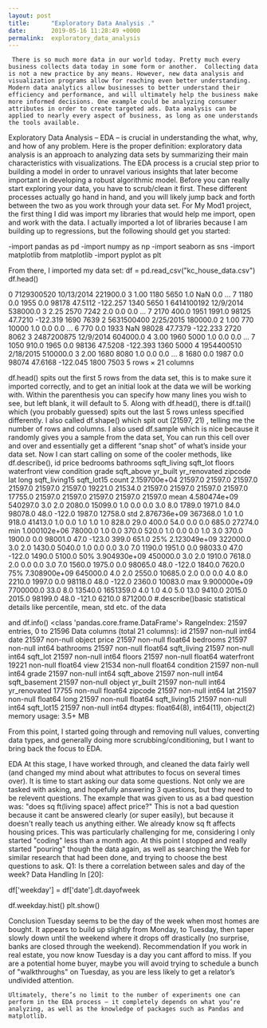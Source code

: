 ```yaml
---
layout: post
title:      "Exploratory Data Analysis ."
date:       2019-05-16 11:28:49 +0000
permalink:  exploratory_data_analysis
---
```



     There is so much more data in our world today. Pretty much every business collects data today in some form or another.  Collecting data is not a new practice by any means. However, new data analysis and visualization programs allow for reaching even better understanding.  Modern data analytics allow businesses to better understand their efficiency and performance, and will ultimately help the business make more informed decisions. One example could be analyzing consumer attributes in order to create targeted ads. Data analysis can be applied to nearly every aspect of business, as long as one understands the tools available.
Exploratory Data Analysis – EDA – is crucial in understanding the what, why, and how of any problem.  Here is the proper definition: exploratory data analysis is an approach to analyzing data sets by summarizing their main characteristics with visualizations. The EDA process is a crucial step prior to building a model in order to unravel various insights that later become important in developing a robust algorithmic model.
Before you can really start exploring your data, you have to scrub/clean it first. These different processes actually go hand in hand, and you will likely jump back and forth between the two as you work through your data set. For My Mod1 project, the first thing I did was import my libraries that would help me import, open and work with the data. I actually imported a lot of libraries because I am building up to regressions, but the following should get you started:

-import pandas as pd
 -import numpy as np
  -import seaborn as sns
   -import matplotlib from matplotlib
    -import pyplot as plt

From there, I imported my data set:
 df = pd.read_csv("kc_house_data.csv")
df.head()

0	7129300520	10/13/2014	221900.0	3	1.00	1180	5650	1.0	NaN	0.0	...	7	1180	0.0	1955	0.0	98178	47.5112	-122.257	1340	5650
1	6414100192	12/9/2014	538000.0	3	2.25	2570	7242	2.0	0.0	0.0	...	7	2170	400.0	1951	1991.0	98125	47.7210	-122.319	1690	7639
2	5631500400	2/25/2015	180000.0	2	1.00	770	10000	1.0	0.0	0.0	...	6	770	0.0	1933	NaN	98028	47.7379	-122.233	2720	8062
3	2487200875	12/9/2014	604000.0	4	3.00	1960	5000	1.0	0.0	0.0	...	7	1050	910.0	1965	0.0	98136	47.5208	-122.393	1360	5000
4	1954400510	2/18/2015	510000.0	3	2.00	1680	8080	1.0	0.0	0.0	...	8	1680	0.0	1987	0.0	98074	47.6168	-122.045	1800	7503
5 rows × 21 columns

df.head() spits out the first 5 rows from the data set, this is to make sure it imported correctly, and to get an initial look at the data we will be working with.  Within the parenthesis you can specify how many lines you wish to see, but left blank, it will default to 5. Along with df.head(), there is df.tail() which (you probably guessed) spits out the last 5 rows unless specified differently. I also called df.shape() which spit out  (21597, 21) , telling me the number of rows and columns. I also used df.sample which is nice because it randomly gives you a sample from the data set, You can run this cell over and over and essentially get a different “snap shot” of what’s inside your data set. 
Now I can start calling on some of the cooler methods, like df.describe(), 
	id	price	bedrooms	bathrooms	sqft_living	sqft_lot	floors	waterfront	view	condition	grade	sqft_above	yr_built	yr_renovated	zipcode	lat	long	sqft_living15	sqft_lot15
count	2.159700e+04	21597.0	21597.0	21597.0	21597.0	21597.0	21597.0	19221.0	21534.0	21597.0	21597.0	21597.0	21597.0	17755.0	21597.0	21597.0	21597.0	21597.0	21597.0
mean	4.580474e+09	540297.0	3.0	2.0	2080.0	15099.0	1.0	0.0	0.0	3.0	8.0	1789.0	1971.0	84.0	98078.0	48.0	-122.0	1987.0	12758.0
std	2.876736e+09	367368.0	1.0	1.0	918.0	41413.0	1.0	0.0	1.0	1.0	1.0	828.0	29.0	400.0	54.0	0.0	0.0	685.0	27274.0
min	1.000102e+06	78000.0	1.0	0.0	370.0	520.0	1.0	0.0	0.0	1.0	3.0	370.0	1900.0	0.0	98001.0	47.0	-123.0	399.0	651.0
25%	2.123049e+09	322000.0	3.0	2.0	1430.0	5040.0	1.0	0.0	0.0	3.0	7.0	1190.0	1951.0	0.0	98033.0	47.0	-122.0	1490.0	5100.0
50%	3.904930e+09	450000.0	3.0	2.0	1910.0	7618.0	2.0	0.0	0.0	3.0	7.0	1560.0	1975.0	0.0	98065.0	48.0	-122.0	1840.0	7620.0
75%	7.308900e+09	645000.0	4.0	2.0	2550.0	10685.0	2.0	0.0	0.0	4.0	8.0	2210.0	1997.0	0.0	98118.0	48.0	-122.0	2360.0	10083.0
max	9.900000e+09	7700000.0	33.0	8.0	13540.0	1651359.0	4.0	1.0	4.0	5.0	13.0	9410.0	2015.0	2015.0	98199.0	48.0	-121.0	6210.0	871200.0
#.describe()basic statistical details like percentile, mean, std etc. of the data

and df.info()
<class 'pandas.core.frame.DataFrame'> RangeIndex: 21597 entries, 0 to 21596 Data columns (total 21 columns): id               21597 non-null int64 date             21597 non-null object price            21597 non-null float64 bedrooms         21597 non-null int64 bathrooms        21597 non-null float64 sqft_living      21597 non-null int64 sqft_lot         21597 non-null int64 floors           21597 non-null float64 waterfront       19221 non-null float64 view             21534 non-null float64 condition        21597 non-null int64 grade            21597 non-null int64 sqft_above       21597 non-null int64 sqft_basement    21597 non-null object yr_built         21597 non-null int64 yr_renovated     17755 non-null float64 zipcode          21597 non-null int64 lat              21597 non-null float64 long             21597 non-null float64 sqft_living15    21597 non-null int64 sqft_lot15       21597 non-null int64 dtypes: float64(8), int64(11), object(2) memory usage: 3.5+ MB

From this point, I started going through and removing null values, converting data types, and generally doing more scrubbing/conditioning, but I want to bring back the focus to EDA.

EDA
At this stage, I have worked through, and cleaned the data fairly well (and changed my mind about what attributes to focus on several times over).
It is time to start asking our data some questions. Not only we are tasked with asking, and hopefully answering 3 questions, but they need to be relevent questions. The example that was given to us as a bad question was: "does sq ft(living space) affect price?" This is not a bad question because it cant be answered clearly (or super easily), but because it doesn't really teach us anything either. We already know sq ft affects housing prices. This was particularly challenging for me, considering I only started "coding" less than a month ago. At this point I stopped and really started "pouring" though the data again, as well as searching the Web for similar research that had been done, and trying to choose the best questions to ask.
Q1: Is there a correlation between sales and day of the week?
Data Handling
In [20]:
 
df['weekday'] = df['date'].dt.dayofweek

df.weekday.hist()
plt.show()





	
 
Conclusion
Tuesday seems to be the day of the week when most homes are bought. It appears to build up slightly from Monday, to Tuesday, then taper slowly down until the weekend where it drops off drastically (no surprise, banks are closed through the weekend).
Recommendation
If you work in real estate, you now know Tuesday is a day you cant afford to miss. If you are a potential home buyer, maybe you will avoid trying to schedule a bunch of "walkthroughs" on Tuesday, as you are less likely to get a relator’s undivided attention.

	Ultimately, there’s no limit to the number of experiments one can perform in the EDA process – it completely depends on what you’re analyzing, as well as the knowledge of packages such as Pandas and matplotlib. 

